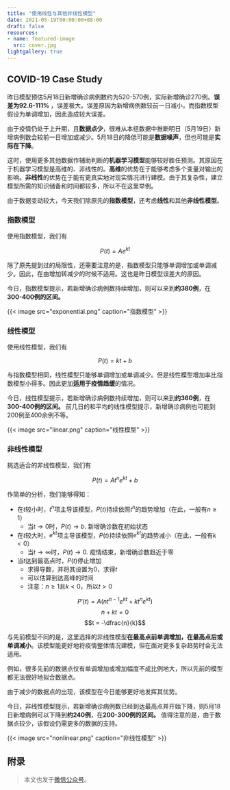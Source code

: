 ```yaml
---
title: "使用线性与其他非线性模型"
date: 2021-05-19T00:00:00+08:00
draft: false
resources:
- name: featured-image
  src: cover.jpg
lightgallery: true
---
```


## COVID-19 Case Study

昨日模型预估5月18日新增确诊病例数约为520-570例，实际新增确诊270例。**误差为92.6-111%** ，误差极大。误差原因为新增病例数较前一日减小，而指数模型假设为单调增加，因此造成较大误差。

由于疫情仍处于上升期，且**数据点少**，很难从本组数据中推断明日（5月19日）新增病例数会较前一日增加或减少。5月18日的降低可能是**数据噪声**，但也可能是**实际在下降**。

这时，使用更多其他数据作辅助判断的**机器学习模型**能够较好胜任预测。其原因在于机器学习模型是高维的、非线性的。**高维**的优势在于能够考虑多个变量对输出的影响。**非线性**的优势在于能有更真实地对现实情况进行建模。由于其复杂性，建立模型所需的知识储备和时间都较多，所以不在这里举例。

由于数据变动较大，今天我们除原先的**指数模型**，还考虑**线性**和其他**非线性模型**。

### 指数模型

使用指数模型，我们有

$$P(t) = Ae^{kt}$$

除了原先提到过的局限性，还需要注意的是，指数模型只能够单调增加或单调减少。因此，在由增加转减少的时候不适用。这也是昨日模型误差大的原因。

今日，指数模型提示，若新增确诊病例数持续增加，则可以来到**约380例**，在**300-400例的区间。**

{{< image src="exponential.png" caption="指数模型" >}}

### 线性模型

使用线性模型，我们有

$$P(t) = kt+b$$

与指数模型相同，线性模型只能够单调增加或单调减少。但是线性模型增加率比指数模型小得多。因此更加**适用于疫情趋缓**的情况。

今日，线性模型提示，若新增确诊病例数持续增加，则可以来到**约360例**，在**300-400例的区间。** 前几日的和平均的线性模型提示，新增确诊病例也可能到200例至400余例不等。

{{< image src="linear.png" caption="线性模型" >}}

### 非线性模型

挑选适合的非线性模型，我们有

$$P(t) = At^n e^{kt} + b$$

作简单的分析，我们能够得知：

- 在$t$较小时，$t^n$项主导该模型，$P(t)$持续依照$t^n$的趋势增加（在此，一般有$n \ge 1$）
  - 当$t \to 0$时，$P(t) \to b$. 新增确诊数在初始状态
- 在$t$较大时，$e^{kt}$项主导该模型，$P(t)$持续依照$e^{kt}$的趋势减小（在此，一般有$k < 0$）
  - 当$t \to \infty$时，$P(t) \to 0$. 疫情结束，新增确诊数趋近于零
- 当$t$达到最高点时，$P(t)$停止增加
  - 求得导数，并将其设置为0，求得$t$
  - 可以估算到达高峰的时间
  - 注意：$n \ge 1$且$k < 0$，所以$t>0$

$$P'(t) = A(nt^{n-1} e^{kt} + k t^n e^{kt})$$
$$n+kt = 0$$
$$t = -\dfrac{n}{k}$$

与先前模型不同的是，这里选择的非线性模型**在最高点前单调增加，在最高点后或单调减小**。该模型能更好地将疫情整体情况建模，但在面对更多复杂趋势时会无法适用。

例如，很多先前的数据点仅有单调增加或增加幅度不成比例地大，所以先前的模型都无法很好地拟合数据点。

由于减少的数据点的出现，该模型在今日能够更好地发挥其优势。

今日，非线性模型提示，若新增确诊病例数已经到达最高点并开始下降，则5月18日新增病例可以下降到**约240例**，在**200-300例的区间。** 值得注意的是，由于数据点较少，该假设仍需更多的数据的支持。

{{< image src="nonlinear.png" caption="非线性模型" >}}

## 附录

> 本文也发于[微信公众号](https://mp.weixin.qq.com/s/iatLskWvZAhin59BvrQHpA)。
